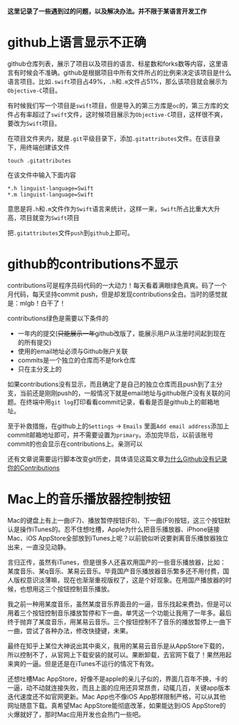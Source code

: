 **这里记录了一些遇到过的问题，以及解决办法。并不限于某语言开发工作**

# github上语言显示不正确

github仓库列表，展示了项目以及项目的语言、标星数和forks数等内容，这里语言有时候会不准确。github是根据项目中所有文件所占的比例来决定该项目是什么语言项目。比如`.swift`项目占49%，`.h`和`.m`文件占51%，那么该项目就会展示为`Objective-C`项目。

有时候我们写一个项目是`swift`项目，但是导入的第三方库是`oc`的，第三方库的文件占有率超过了`swift`文件，这时候项目展示为`Objective-C`项目，这样很不爽，要改为`Swift`项目。

在项目文件夹内，就是`.git`平级目录下，添加`.gitattributes`文件。在该目录下，用终端创建该文件

```
touch .gitattributes
```

在该文件中输入下面内容

```
*.h linguist-language=Swift
*.m linguist-language=Swift
```

意思是将`.h`和`.m`文件作为`Swift`语言来统计，这样一来，`Swift`所占比重大大升高，项目就变为`Swift`项目

把`.gitattributes`文件`push`到`github`上即可。


# github的contributions不显示

contributions可是程序员码代码的一大动力！每天看着满眼绿色真爽。码了一个月代码，每天坚持commit push，但是却发现contributions全白。当时的感觉就是：mlgb！白干了！

contributions绿色是需要以下条件的

- 一年内的提交(~~只能展示一年~~github改版了，能展示用户从注册时间起到现在的所有提交)
- 使用的email地址必须与Github账户关联
- commits是一个独立的仓库而不是fork仓库
- 只在主分支上的

如果contributions没有显示，而且确定了是自己的独立仓库而且push到了主分支，当前还是刚刚push的，一般情况下就是email地址与github账户没有关联的问题。在终端中用`git log`打印看看commit记录，看看是否是github上的邮箱地址。

至于补救措施，在github上的`Settings` -> `Emails` 里面`Add email address`添加上commit邮箱地址即可，并不需要设置为`primary`。添加完毕后，以前该账号commit的也会显示在contributions上。亲测可以

还有文章说需要运行脚本改变git历史，具体请见这篇文章[为什么Github没有记录你的Contributions](https://segmentfault.com/a/1190000004318632)

# Mac上的音乐播放器控制按钮

Mac的键盘上有上一曲(F7)、播放暂停按钮(F8)、下一曲(F9)按钮，这三个按钮默认是操作iTunes的。忍不住想吐槽，Apple为什么把音乐播放器、iPhone链接Mac、iOS AppStore全部放到iTunes上呢？以前貌似听说要剥离音乐播放器独立出来，一直没见动静。

言归正传，虽然有iTunes，但是很多人还喜欢用国产的一些音乐播放器，比如：某度音乐、某q音乐、某易云音乐。毕竟国产音乐播放器音乐繁多还不用付费，国人版权意识淡薄嘛，现在也渐渐重视版权了，这是个好现象。在用国产播放器的时候，也想用这三个按钮控制音乐播放。

我之前一种用某度音乐，虽然某度音乐界面丑的一逼，音乐找起来费劲，但是可以用着三个按钮控制音乐播放暂停和下一曲，单凭这一个功能让我用了一年多。最后终于抛弃了某度音乐，用某易云音乐。三个按钮控制不了音乐的播放暂停上一曲下一曲，尝试了各种办法，修改快捷键，未果。

最终在知乎上某位大神说出其中奥义，我用的某易云音乐是从AppStore下载的，所以控制不了，从官网上下载安装的就可以。果断卸载，去官网下载了！果然用起来爽的一逼。但是还是在iTunes不运行的情况下有效。

还想吐槽Mac AppStore，好像不是apple的亲儿子似的，界面几百年不换，卡的一逼，动不动就连接失败，而且上面的应用还异常昂贵，动辄几百，关键app版本迭代速度还不如官网更新。Mac App也不像iOS App那样限制严格，可以从其他网址随意下载。真希望Mac AppStore能彻底改革，如果能达到iOS AppStore的火爆就好了，那时Mac应用开发也会热门一些吧。


